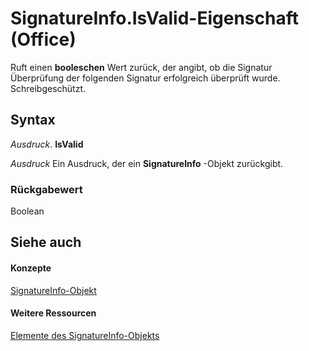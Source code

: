 
# SignatureInfo.IsValid-Eigenschaft (Office)

Ruft einen  **booleschen** Wert zurück, der angibt, ob die Signatur Überprüfung der folgenden Signatur erfolgreich überprüft wurde. Schreibgeschützt.


## Syntax

 _Ausdruck_. **IsValid**

 _Ausdruck_ Ein Ausdruck, der ein **SignatureInfo** -Objekt zurückgibt.


### Rückgabewert

Boolean


## Siehe auch


#### Konzepte


[SignatureInfo-Objekt](fe0ffe7d-7cc7-0d82-6888-d5eacca0d3ce.md)
#### Weitere Ressourcen


[Elemente des SignatureInfo-Objekts](http://msdn.microsoft.com/library/52c19097-8afb-d35c-a9f7-eae81e91c05d%28Office.15%29.aspx)